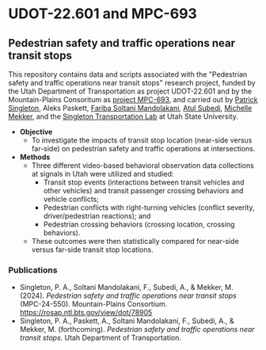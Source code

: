 # UDOT-22.601 and MPC-693
## Pedestrian safety and traffic operations near transit stops
This repository contains data and scripts associated with the "Pedestrian safety and traffic operations near transit stops" research project, funded by the Utah Department of Transportation as project UDOT-22.601 and by the Mountain-Plains Consoritum  as [project MPC-693](https://www.mountain-plains.org/research/details.php?id=590), and carried out by [Patrick Singleton](https://engineering.usu.edu/cee/people/faculty/singleton-patrick), Aleks Paskett, [Fariba Soltani Mandolakani](https://www.linkedin.com/in/fariba-s-72717116a/), [Atul Subedi](https://www.linkedin.com/in/atulsub/), [Michelle Mekker](https://www.linkedin.com/in/michelle-mekker-548804152/), and the [Singleton Transportation Lab](https://engineering.usu.edu/cee/research/labs/patrick-singleton/index) at Utah State University.
* **Objective**
    * To investigate the impacts of transit stop location (near-side versus far-side) on pedestrian safety and traffic operations at intersections. 
* **Methods**
    * Three different video-based behavioral observation data collections at signals in Utah were utilized and studied:
        * Transit stop events (interactions between transit vehicles and other vehicles) and transit passenger crossing behaviors and vehicle conflicts;
        * Pedestrian conflicts with right-turning vehicles (conflict severity, driver/pedestrian reactions); and
        * Pedestrian crossing behaviors (crossing location, crossing behaviors).
    * These outcomes were then statistically compared for near-side versus far-side transit stop locations.

### Publications
* Singleton, P. A., Soltani Mandolakani, F., Subedi, A., & Mekker, M. (2024). *Pedestrian safety and traffic operations near transit stops* (MPC-24-550). Mountain-Plains Consortium. https://rosap.ntl.bts.gov/view/dot/78905
* Singleton, P. A., Paskett, A., Soltani Mandolakani, F., Subedi, A., & Mekker, M. (forthcoming). *Pedestrian safety and traffic operations near transit stops*. Utah Department of Transportation. 
